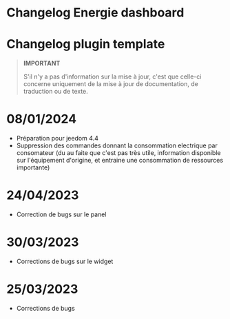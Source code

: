 # Changelog Energie dashboard

# Changelog plugin template

>**IMPORTANT**
>
>S'il n'y a pas d'information sur la mise à jour, c'est que celle-ci concerne uniquement de la mise à jour de documentation, de traduction ou de texte.

# 08/01/2024

- Préparation pour jeedom 4.4
- Suppression des commandes donnant la consommation electrique par consomateur (du au faite que c'est pas très utile, information disponible sur l'équipement d'origine, et entraine une consommation de ressources importante)

# 24/04/2023

- Correction de bugs sur le panel

# 30/03/2023

- Corrections de bugs sur le widget

# 25/03/2023

- Corrections de bugs
